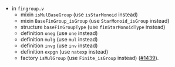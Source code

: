 - in `fingroup.v`
  + mixin `isMulBaseGroup` (use `isStarMonoid` instead)
  + mixin `BaseFinGroup_isGroup` (use `StarMonoid_isGroup` instead)
  + structure `baseFinGroupType` (use `finStarMonoidType` instead)
  + definition `oneg` (use `one` instead)
  + definition `mulg` (use `mul` instead)
  + definition `invg` (use `inv` instead)
  + definition `expgn` (use `natexp` instead)
  + factory `isMulGroup` (use `Finite_isGroup` instead)
    ([#1439](https://github.com/math-comp/math-comp/pull/1439)).
